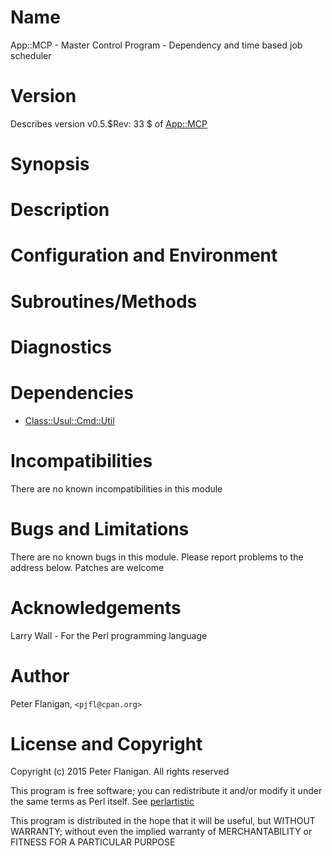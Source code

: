 # Name

App::MCP - Master Control Program - Dependency and time based job scheduler

# Version

Describes version v0.5.$Rev: 33 $ of [App::MCP](https://metacpan.org/pod/App%3A%3AMCP)

# Synopsis

# Description

# Configuration and Environment

# Subroutines/Methods

# Diagnostics

# Dependencies

- [Class::Usul::Cmd::Util](https://metacpan.org/pod/Class%3A%3AUsul%3A%3ACmd%3A%3AUtil)

# Incompatibilities

There are no known incompatibilities in this module

# Bugs and Limitations

There are no known bugs in this module.
Please report problems to the address below.
Patches are welcome

# Acknowledgements

Larry Wall - For the Perl programming language

# Author

Peter Flanigan, `<pjfl@cpan.org>`

# License and Copyright

Copyright (c) 2015 Peter Flanigan. All rights reserved

This program is free software; you can redistribute it and/or modify it
under the same terms as Perl itself. See [perlartistic](https://metacpan.org/pod/perlartistic)

This program is distributed in the hope that it will be useful,
but WITHOUT WARRANTY; without even the implied warranty of
MERCHANTABILITY or FITNESS FOR A PARTICULAR PURPOSE
